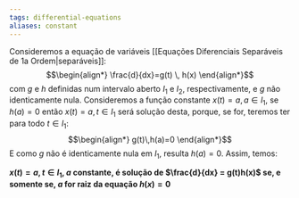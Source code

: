 ```yaml
---
tags: differential-equations
aliases: constant
---
```

Consideremos a equação de variáveis [[Equações Diferenciais Separáveis de 1a Ordem|separáveis]]:
$$\begin{align*}
\frac{d}{dx}=g(t) \, h(x)
\end{align*}$$
com $g$ e $h$ definidas num intervalo aberto $I_{1}$ e $I_{2}$, respectivamente, e $g$ não identicamente nula. Consideremos a função constante $x(t) = a, a \in I_{1}$, se $h(a) = 0$ então $x(t) = a, t \in I_{1}$ será solução desta, porque, se for, teremos ter para todo $t \in I_{1}$:
$$\begin{align*}
g(t)\,h(a)=0
\end{align*}$$
E como $g$ não é identicamente nula em $I_{1}$, resulta $h(a) = 0$. Assim, temos:

**$x(t)=a, t \in I_{1}$, $a$ constante, é solução de $\frac{d}{dx} = g(t)h(x)$ se, e somente se, $a$ for raiz da equação $h(x) = 0$**